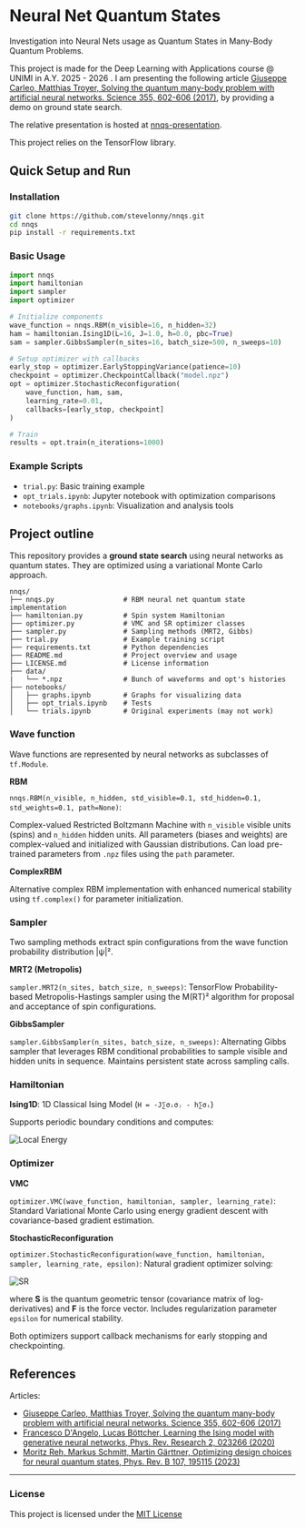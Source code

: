 # Neural Net Quantum States

Investigation into Neural Nets usage as Quantum States in Many-Body Quantum Problems.

This project is made for the Deep Learning with Applications course @ UNIMI in A.Y. 2025 - 2026 . I am presenting the following article [Giuseppe Carleo, Matthias Troyer, Solving the quantum many-body problem with artificial neural networks. Science 355, 602-606 (2017)](https://doi.org/10.1126/science.aag2302), by providing a demo on ground state search.

The relative presentation is hosted at [nnqs-presentation](https://github.com/stevelonny/nnqs-presentation).

This project relies on the TensorFlow library.

## Quick Setup and Run

### Installation
```bash
git clone https://github.com/stevelonny/nnqs.git
cd nnqs
pip install -r requirements.txt
```

### Basic Usage
```python
import nnqs
import hamiltonian
import sampler
import optimizer

# Initialize components
wave_function = nnqs.RBM(n_visible=16, n_hidden=32)
ham = hamiltonian.Ising1D(L=16, J=1.0, h=0.0, pbc=True)
sam = sampler.GibbsSampler(n_sites=16, batch_size=500, n_sweeps=10)

# Setup optimizer with callbacks
early_stop = optimizer.EarlyStoppingVariance(patience=10)
checkpoint = optimizer.CheckpointCallback("model.npz")
opt = optimizer.StochasticReconfiguration(
    wave_function, ham, sam, 
    learning_rate=0.01, 
    callbacks=[early_stop, checkpoint]
)

# Train
results = opt.train(n_iterations=1000)
```

### Example Scripts
- `trial.py`: Basic training example
- `opt_trials.ipynb`: Jupyter notebook with optimization comparisons
- `notebooks/graphs.ipynb`: Visualization and analysis tools

## Project outline
This repository provides a **ground state search** using neural networks as quantum states. They are optimized using a variational Monte Carlo approach.

```
nnqs/
├── nnqs.py                 # RBM neural net quantum state implementation
├── hamiltonian.py          # Spin system Hamiltonian
├── optimizer.py            # VMC and SR optimizer classes
├── sampler.py              # Sampling methods (MRT2, Gibbs)
├── trial.py                # Example training script
├── requirements.txt        # Python dependencies
├── README.md               # Project overview and usage
├── LICENSE.md              # License information
├── data/
|   └── *.npz               # Bunch of waveforms and opt's histories
├── notebooks/
│   ├── graphs.ipynb        # Graphs for visualizing data
│   ├── opt_trials.ipynb    # Tests
│   └── trials.ipynb        # Original experiments (may not work)
```

### Wave function
Wave functions are represented by neural networks as subclasses of `tf.Module`.

**RBM**

`nnqs.RBM(n_visible, n_hidden, std_visible=0.1, std_hidden=0.1, std_weights=0.1, path=None)`:

Complex-valued Restricted Boltzmann Machine with `n_visible` visible units (spins) and `n_hidden` hidden units. All parameters (biases and weights) are complex-valued and initialized with Gaussian distributions. Can load pre-trained parameters from `.npz` files using the `path` parameter.

**ComplexRBM**

Alternative complex RBM implementation with enhanced numerical stability using `tf.complex()` for parameter initialization.

### Sampler
Two sampling methods extract spin configurations from the wave function probability distribution |ψ|².

**MRT2 (Metropolis)**

`sampler.MRT2(n_sites, batch_size, n_sweeps)`: TensorFlow Probability-based Metropolis-Hastings sampler using the M(RT)² algorithm for proposal and acceptance of spin configurations.

**GibbsSampler**

`sampler.GibbsSampler(n_sites, batch_size, n_sweeps)`: Alternating Gibbs sampler that leverages RBM conditional probabilities to sample visible and hidden units in sequence. Maintains persistent state across sampling calls.

### Hamiltonian

**Ising1D**: 1D Classical Ising Model (`H = -J∑σᵢσⱼ - h∑σᵢ`)

Supports periodic boundary conditions and computes:

![Local Energy](https://latex.codecogs.com/svg.image?$$E_{loc}=\frac{\hat{H}\psi\left(\vec{\bold{\sigma}},\mathcal{W}\right)}{\psi\left(\vec{\bold{\sigma}},\mathcal{W}\right)}$$)

### Optimizer
**VMC**

`optimizer.VMC(wave_function, hamiltonian, sampler, learning_rate)`: Standard Variational Monte Carlo using energy gradient descent with covariance-based gradient estimation.

**StochasticReconfiguration**

`optimizer.StochasticReconfiguration(wave_function, hamiltonian, sampler, learning_rate, epsilon)`: Natural gradient optimizer solving:

![SR](https://latex.codecogs.com/svg.image?$$\bold{S}d\mathcal{W}=-\gamma\vec{F}$$)

where **S** is the quantum geometric tensor (covariance matrix of log-derivatives) and **F** is the force vector. Includes regularization parameter `epsilon` for numerical stability.

Both optimizers support callback mechanisms for early stopping and checkpointing.

## References
Articles:
- [Giuseppe Carleo, Matthias Troyer, Solving the quantum many-body problem with artificial neural networks. Science 355, 602-606 (2017)](https://doi.org/10.1126/science.aag2302)
- [Francesco D'Angelo, Lucas Böttcher, Learning the Ising model with generative neural networks, Phys. Rev. Research 2, 023266 (2020)](https://doi.org/10.1103/PhysRevResearch.2.023266)
- [Moritz Reh, Markus Schmitt, Martin Gärttner, Optimizing design choices for neural quantum states, Phys. Rev. B 107, 195115 (2023)](https://doi.org/10.1103/PhysRevB.107.195115)


----

### License
This project is licensed under the [MIT License](LICENSE.md)
